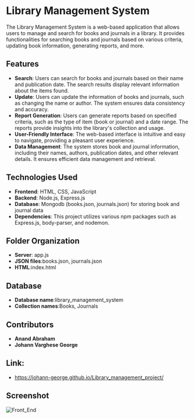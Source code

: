 
# Library Management System

The Library Management System is a web-based application that allows users to manage and search for books and journals in a library. It provides functionalities for searching books and journals based on various criteria, updating book information, generating reports, and more.

## Features

- **Search**: Users can search for books and journals based on their name and publication date. The search results display relevant information about the items found.
- **Update**: Users can update the information of books and journals, such as changing the name or author. The system ensures data consistency and accuracy.
- **Report Generation**: Users can generate reports based on specified criteria, such as the type of item (book or journal) and a date range. The reports provide insights into the library's collection and usage.
- **User-Friendly Interface**: The web-based interface is intuitive and easy to navigate, providing a pleasant user experience.
- **Data Management**: The system stores book and journal information, including their names, authors, publication dates, and other relevant details. It ensures efficient data management and retrieval.

## Technologies Used

- **Frontend**: HTML, CSS, JavaScript
- **Backend**: Node.js, Express.js
- **Database**: Mongodb (books.json, journals.json) for storing book and journal data
- **Dependencies**: This project utilizes various npm packages such as Express.js, body-parser, and nodemon.

## Folder Organization
- **Server**: app.js
- **JSON files**:books.json, journals.json
- **HTML**:index.html

## Database
- **Database name**:library_management_system
- **Collection names**:Books, Journals

## Contributors
- **Anand Abraham**
- **Johann Varghese George**

## Link:
- https://johann-george.github.io/Library_management_project/
## Screenshot
![Front_End](https://github.com/Johann-George/Library_management_project/assets/103820529/9a9dee0d-12cc-4bae-b8c1-ca312a70845f)


